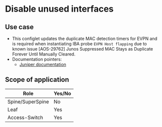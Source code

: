 # Disable unused interfaces

## Use case
- This configlet updates the duplicate MAC detection timers for EVPN and is required when instantiating IBA probe `EVPN Host flapping` due to known issue [AOS-29762] Junos Suppressed MAC Stays as Duplicate Forever Until Manually Cleared.
- Documentation pointers:
  - [Juniper documentation](https://www.juniper.net/documentation/us/en/software/junos/evpn-vxlan/topics/task/configuring-mac-mobility-settings.html)

## Scope of application

| Role              | Yes/No |
|-------------------|--------|
| Spine/SuperSpine  | No     |
| Leaf              | Yes    |
| Access-Switch     | Yes    |